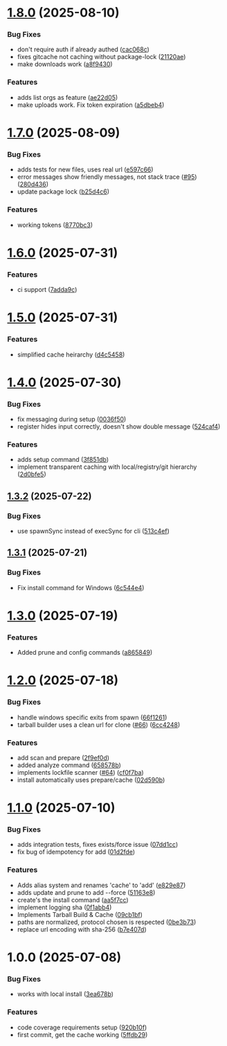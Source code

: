 # [1.8.0](https://github.com/grata-labs/gitcache-cli/compare/v1.7.0...v1.8.0) (2025-08-10)


### Bug Fixes

* don't require auth if already authed ([cac068c](https://github.com/grata-labs/gitcache-cli/commit/cac068c072bcfe3c65225bf9a6089f389e217e68))
* fixes gitcache not caching without package-lock ([21120ae](https://github.com/grata-labs/gitcache-cli/commit/21120ae0b6fc9664ec6d14f318b429bdeb42e085))
* make downloads work ([a8f9430](https://github.com/grata-labs/gitcache-cli/commit/a8f943001cadc6f2d574ac304d3bca1994625a32))


### Features

* adds list orgs as feature ([ae22d05](https://github.com/grata-labs/gitcache-cli/commit/ae22d054f6a3a488bbf5b847cde22baf61de72f6))
* make uploads work. Fix token expiration ([a5dbeb4](https://github.com/grata-labs/gitcache-cli/commit/a5dbeb40ddee1cd1f364e710809700e74546a74e))

# [1.7.0](https://github.com/grata-labs/gitcache-cli/compare/v1.6.0...v1.7.0) (2025-08-09)


### Bug Fixes

* adds tests for new files, uses real url ([e597c66](https://github.com/grata-labs/gitcache-cli/commit/e597c66edff753b945508adc8004ba1525e6bb7d))
* error messages show friendly messages, not stack trace ([#95](https://github.com/grata-labs/gitcache-cli/issues/95)) ([280d436](https://github.com/grata-labs/gitcache-cli/commit/280d4364babc5afd34847199b2c58dffee703e5b))
* update package lock ([b25d4c6](https://github.com/grata-labs/gitcache-cli/commit/b25d4c6a8243deb48565cddcfdb58e4390a3f2a0))


### Features

* working tokens ([8770bc3](https://github.com/grata-labs/gitcache-cli/commit/8770bc36a476f178fd00c80f908894ae8f1ffa45))

# [1.6.0](https://github.com/grata-labs/gitcache-cli/compare/v1.5.0...v1.6.0) (2025-07-31)


### Features

* ci support ([7adda9c](https://github.com/grata-labs/gitcache-cli/commit/7adda9c1abc8c4ba916beac7d6150f9b94bc4247))

# [1.5.0](https://github.com/grata-labs/gitcache-cli/compare/v1.4.0...v1.5.0) (2025-07-31)


### Features

* simplified cache heirarchy ([d4c5458](https://github.com/grata-labs/gitcache-cli/commit/d4c5458355b7732b305bf61f57f0d555ecadb6b8))

# [1.4.0](https://github.com/grata-labs/gitcache-cli/compare/v1.3.2...v1.4.0) (2025-07-30)


### Bug Fixes

* fix messaging during setup ([0036f50](https://github.com/grata-labs/gitcache-cli/commit/0036f50b45a0820a0107a4c89ef9063b92a7df0b))
* register hides input correctly, doesn't show double message ([524caf4](https://github.com/grata-labs/gitcache-cli/commit/524caf4d2364980a00b9220a45ae8ce19f30b191))


### Features

* adds setup command ([3f851db](https://github.com/grata-labs/gitcache-cli/commit/3f851db6b838cbda3ef948ceffe99ce2bc59f488))
* implement transparent caching with local/registry/git hierarchy ([2d0bfe5](https://github.com/grata-labs/gitcache-cli/commit/2d0bfe5bc41c825b84af56ba001544ea74580e55))

## [1.3.2](https://github.com/grata-labs/gitcache-cli/compare/v1.3.1...v1.3.2) (2025-07-22)


### Bug Fixes

* use spawnSync instead of execSync for cli ([513c4ef](https://github.com/grata-labs/gitcache-cli/commit/513c4ef62c1c11441fd0476d0dd828c3e39a2cb1))

## [1.3.1](https://github.com/grata-labs/gitcache-cli/compare/v1.3.0...v1.3.1) (2025-07-21)


### Bug Fixes

* Fix install command for Windows ([6c544e4](https://github.com/grata-labs/gitcache-cli/commit/6c544e4fcfae49e3c14a03fa8bc38976511c9481))

# [1.3.0](https://github.com/grata-labs/gitcache-cli/compare/v1.2.0...v1.3.0) (2025-07-19)


### Features

* Added prune and config commands ([a865849](https://github.com/grata-labs/gitcache-cli/commit/a8658497daa39ebc5b960f9734bfa58ed09805bf))

# [1.2.0](https://github.com/grata-labs/gitcache-cli/compare/v1.1.0...v1.2.0) (2025-07-18)


### Bug Fixes

* handle windows specific exits from spawn ([66f1261](https://github.com/grata-labs/gitcache-cli/commit/66f12618e462753fb8d1c851185634f4ac65264b))
* tarball builder uses a clean url for clone ([#66](https://github.com/grata-labs/gitcache-cli/issues/66)) ([6cc4248](https://github.com/grata-labs/gitcache-cli/commit/6cc4248a175bc923b1f137c7369e19a527d5417c))


### Features

* add scan and prepare ([2f9ef0d](https://github.com/grata-labs/gitcache-cli/commit/2f9ef0d1e06ea39a5f9e5238443330e421a01b8d))
* added analyze command ([658578b](https://github.com/grata-labs/gitcache-cli/commit/658578b474cf70c032412b0840b0ca17dba6ccb9))
* implements lockfile scanner ([#64](https://github.com/grata-labs/gitcache-cli/issues/64)) ([cf0f7ba](https://github.com/grata-labs/gitcache-cli/commit/cf0f7bafa9623c30bb7b0714430a2e968a5bc487))
* install automatically uses prepare/cache ([02d590b](https://github.com/grata-labs/gitcache-cli/commit/02d590b61e50f8f69ba4184bd59d6e9f1dbef90d))

# [1.1.0](https://github.com/grata-labs/gitcache-cli/compare/v1.0.0...v1.1.0) (2025-07-10)


### Bug Fixes

* adds integration tests, fixes exists/force issue ([07dd1cc](https://github.com/grata-labs/gitcache-cli/commit/07dd1cc9a54a64d4fe82d2e9807d344a47cd3863))
* fix bug of idempotency for add ([01d2fde](https://github.com/grata-labs/gitcache-cli/commit/01d2fde843c11d0b2b3af7baa4e3ad2d7597c6b6))


### Features

* Adds alias system and renames 'cache' to 'add' ([e829e87](https://github.com/grata-labs/gitcache-cli/commit/e829e8707ec60ae51a1a78a3ce37ae205bc6af4c))
* adds update and prune to add --force ([51163e8](https://github.com/grata-labs/gitcache-cli/commit/51163e845141c012efce4e90c7ef20b46633a9d5))
* create's the install command ([aa5f7cc](https://github.com/grata-labs/gitcache-cli/commit/aa5f7ccd950cb96a159cc3f7fe9eb22f3e8f024c))
* implement logging sha ([0f1abb4](https://github.com/grata-labs/gitcache-cli/commit/0f1abb4aad39bd246e56fc2ae087940de74c71d9))
* Implements Tarball Build & Cache ([09cb1bf](https://github.com/grata-labs/gitcache-cli/commit/09cb1bfdfa797b2663998d8daa1581a47b8b7945))
* paths are normalized, protocol chosen is respected ([0be3b73](https://github.com/grata-labs/gitcache-cli/commit/0be3b733c4e04dd4d1ff07bfd6240d5388c13f82))
* replace url encoding with sha-256 ([b7e407d](https://github.com/grata-labs/gitcache-cli/commit/b7e407d702ffd6aa1a68dddf3025651e1eac1d4d))

# 1.0.0 (2025-07-08)


### Bug Fixes

* works with local install ([3ea678b](https://github.com/grata-labs/gitcache-cli/commit/3ea678bd1c5293e1e04f4b28db7249f54bd173f3))


### Features

* code coverage requirements setup ([920b10f](https://github.com/grata-labs/gitcache-cli/commit/920b10fe4d1dba67271bd9551b600a383d33163b))
* first commit, get the cache working ([5ffdb29](https://github.com/grata-labs/gitcache-cli/commit/5ffdb29bb68b16bd100b64e2f0110dc9c63b34e1))
